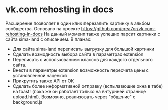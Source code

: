 vk.com rehosting in docs
========================

Расширение позволяет в один клик перезалить картинку в альбом сообщества.
Основано на проекте https://github.com/crea7or/vk.com-rehosting-in-docs
На данный момент также успешно парсит картинки с сайта sima-land с описанием.
В планах:
- Для сайта sima-land переписать выгрузку для большой картинки
- Cделать возмодность выбора сайта в параметрах extension
- Переписать с использованием классов для каждого отдельного сайта.
- Внести в параметры extension возможность пересчета цены с установленной наценкой
- Прикрутить также API от ОК
- Сделать более информативной отправку (вспылавющие окна в табе) на toastr (пока же он работает только на внтурнней странице upload.html). Возможно, реализовать через "общение" c background.js
